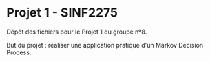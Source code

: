 # Projet 1 - SINF2275 #


Dépôt des fichiers pour le Projet 1 du groupe nº8.

But du projet : réaliser une application pratique d'un Markov Decision Process.
